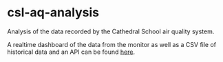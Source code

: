 # csl-aq-analysis

Analysis of the data recorded by the Cathedral School air quality system.

A realtime dashboard of the data from the monitor as well as a CSV file of historical data and an API can be found [here](http://csl-aq.uk.to/).
